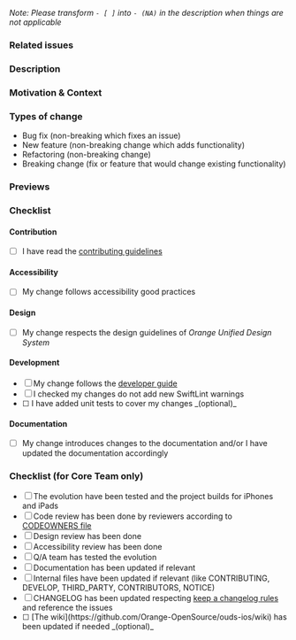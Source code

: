 _Note: Please transform `- [ ]` into `- (NA)` in the description when things are not applicable_

### Related issues

<!-- Please link any related issues here. -->

### Description

<!-- Describe your changes in detail -->

### Motivation & Context

<!-- Why is this change required? What problem does it solve? -->

### Types of change

<!-- What types of changes do your code introduce? -->
<!-- Please remove the unused items in the list -->

- Bug fix (non-breaking which fixes an issue)
- New feature (non-breaking change which adds functionality)
- Refactoring (non-breaking change)
- Breaking change (fix or feature that would change existing functionality)

### Previews

<!-- Please add screenshots or videos showing your evolutions -->

### Checklist

<!-- Go over all the following points, and put an `x` in all the boxes that apply. -->
<!-- If you're unsure about any of these, don't hesitate to ask. We're here to help! -->
<!-- Note that any checkboxes not optional must be ticked by an 'x' (or '(NA)') and our [branch ruleset](https://github.com/marketplace/task-list-completed) may block any merge if some mandatory boxes remain empty -->
<!-- Your branch used to submit the evolutions must be prefixed by the issue number like 666-add-some-feature -->

#### Contribution

- [ ] I have read the [contributing guidelines](https://github.com/Orange-OpenSource/ouds-ios/blob/develop/.github/CONTRIBUTING.md)

#### Accessibility

- [ ] My change follows accessibility good practices

#### Design

- [ ] My change respects the design guidelines of _Orange Unified Design System_

#### Development

- [ ] My change follows the [developer guide](https://github.com/Orange-OpenSource/ouds-ios/blob/develop/.github/DEVELOP.md)
- [ ] I checked my changes do not add new SwiftLint warnings
- [ ] <!-- OPTIONAL --> I have added unit tests to cover my changes _(optional)_

#### Documentation

- [ ] My change introduces changes to the documentation and/or I have updated the documentation accordingly

### Checklist (for Core Team only)

- [ ] The evolution have been tested and the project builds for iPhones and iPads
- [ ] Code review has been done by reviewers according to [CODEOWNERS file](https://github.com/Orange-OpenSource/ouds-ios/blob/develop/.github/CODEOWNERS)
- [ ] Design review has been done
- [ ] Accessibility review has been done
- [ ] Q/A team has tested the evolution
- [ ] Documentation has been updated if relevant
- [ ] Internal files have been updated if relevant (like CONTRIBUTING, DEVELOP, THIRD_PARTY, CONTRIBUTORS, NOTICE)
- [ ] CHANGELOG has been updated respecting [keep a changelog rules](https://keepachangelog.com/en/1.0.0/) and reference the issues
- [ ] <!-- OPTIONAL --> [The wiki](https://github.com/Orange-OpenSource/ouds-ios/wiki) has been updated if needed _(optional)_
